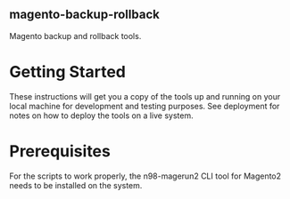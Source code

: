 ## magento-backup-rollback
Magento backup and rollback tools.

# Getting Started
These instructions will get you a copy of the tools up and running on your local machine for development and testing purposes. 
See deployment for notes on how to deploy the tools on a live system.

# Prerequisites
For the scripts to work properly, the n98-magerun2 CLI tool for Magento2 needs to be installed on the system.




